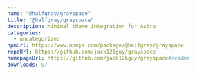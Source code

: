 ```yaml
---
name: "@halfgray/grayspace"
title: "@halfgray/grayspace"
description: Minimal theme integration for Astro
categories:
  - uncategorized
npmUrl: https://www.npmjs.com/package/@halfgray/grayspace
repoUrl: https://github.com/jack126guy/grayspace
homepageUrl: https://github.com/jack126guy/grayspace#readme
downloads: 97
---
```

